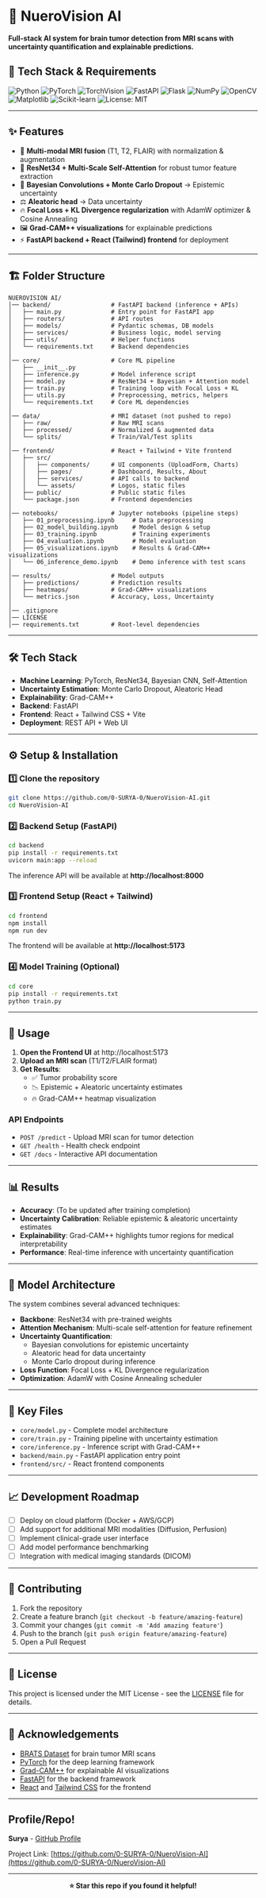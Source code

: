 # 🧠 NueroVision AI

**Full-stack AI system for brain tumor detection from MRI scans with uncertainty quantification and explainable predictions.**

## 🔧 Tech Stack & Requirements

![Python](https://img.shields.io/badge/Python-3.8+-blue)
![PyTorch](https://img.shields.io/badge/PyTorch-2.2+-red)
![TorchVision](https://img.shields.io/badge/TorchVision-0.17+-orange)
![FastAPI](https://img.shields.io/badge/FastAPI-Latest-green)
![Flask](https://img.shields.io/badge/Flask-3.0+-lightgrey)
![NumPy](https://img.shields.io/badge/NumPy-1.24+-blue)
![OpenCV](https://img.shields.io/badge/OpenCV-4.8+-brightgreen)
![Matplotlib](https://img.shields.io/badge/Matplotlib-3.7+-yellow)
![Scikit-learn](https://img.shields.io/badge/ScikitLearn-1.3+-orange)
![License: MIT](https://img.shields.io/badge/License-MIT-yellow.svg)

---

## ✨ Features

- 🩻 **Multi-modal MRI fusion** (T1, T2, FLAIR) with normalization & augmentation  
- 🧩 **ResNet34 + Multi-Scale Self-Attention** for robust tumor feature extraction  
- 🎲 **Bayesian Convolutions + Monte Carlo Dropout** → Epistemic uncertainty  
- ⚖️ **Aleatoric head** → Data uncertainty  
- 🔥 **Focal Loss + KL Divergence regularization** with AdamW optimizer & Cosine Annealing  
- 🖼️ **Grad-CAM++ visualizations** for explainable predictions  
- ⚡ **FastAPI backend + React (Tailwind) frontend** for deployment  

---

## 🏗️ Folder Structure

```
NUEROVISION AI/
│── backend/                 # FastAPI backend (inference + APIs)
│   ├── main.py              # Entry point for FastAPI app
│   ├── routers/             # API routes
│   ├── models/              # Pydantic schemas, DB models
│   ├── services/            # Business logic, model serving
│   ├── utils/               # Helper functions
│   └── requirements.txt     # Backend dependencies
│
│── core/                    # Core ML pipeline
│   ├── __init__.py
│   ├── inference.py         # Model inference script
│   ├── model.py             # ResNet34 + Bayesian + Attention model
│   ├── train.py             # Training loop with Focal Loss + KL
│   ├── utils.py             # Preprocessing, metrics, helpers
│   └── requirements.txt     # Core ML dependencies
│
│── data/                    # MRI dataset (not pushed to repo)
│   ├── raw/                 # Raw MRI scans
│   ├── processed/           # Normalized & augmented data
│   └── splits/              # Train/Val/Test splits
│
│── frontend/                # React + Tailwind + Vite frontend
│   ├── src/
│   │   ├── components/      # UI components (UploadForm, Charts)
│   │   ├── pages/           # Dashboard, Results, About
│   │   ├── services/        # API calls to backend
│   │   └── assets/          # Logos, static files
│   ├── public/              # Public static files
│   └── package.json         # Frontend dependencies
│
│── notebooks/               # Jupyter notebooks (pipeline steps)
│   ├── 01_preprocessing.ipynb     # Data preprocessing
│   ├── 02_model_building.ipynb    # Model design & setup
│   ├── 03_training.ipynb          # Training experiments
│   ├── 04_evaluation.ipynb        # Model evaluation
│   ├── 05_visualizations.ipynb    # Results & Grad-CAM++ visualizations
│   └── 06_inference_demo.ipynb    # Demo inference with test scans
│
│── results/                 # Model outputs
│   ├── predictions/         # Prediction results
│   ├── heatmaps/            # Grad-CAM++ visualizations
│   └── metrics.json         # Accuracy, Loss, Uncertainty
│
│── .gitignore
│── LICENSE
│── requirements.txt         # Root-level dependencies
```

---

## 🛠️ Tech Stack

- **Machine Learning**: PyTorch, ResNet34, Bayesian CNN, Self-Attention  
- **Uncertainty Estimation**: Monte Carlo Dropout, Aleatoric Head  
- **Explainability**: Grad-CAM++  
- **Backend**: FastAPI  
- **Frontend**: React + Tailwind CSS + Vite  
- **Deployment**: REST API + Web UI  

---

## ⚙️ Setup & Installation

### 1️⃣ Clone the repository

```bash
git clone https://github.com/0-SURYA-0/NueroVision-AI.git
cd NueroVision-AI
```

### 2️⃣ Backend Setup (FastAPI)

```bash
cd backend
pip install -r requirements.txt
uvicorn main:app --reload
```

The inference API will be available at **http://localhost:8000**

### 3️⃣ Frontend Setup (React + Tailwind)

```bash
cd frontend
npm install
npm run dev
```

The frontend will be available at **http://localhost:5173**

### 4️⃣ Model Training (Optional)

```bash
cd core
pip install -r requirements.txt
python train.py
```

---

## 🚀 Usage

1. **Open the Frontend UI** at http://localhost:5173
2. **Upload an MRI scan** (T1/T2/FLAIR format)
3. **Get Results**:
   - ✅ Tumor probability score
   - 📉 Epistemic + Aleatoric uncertainty estimates
   - 🔥 Grad-CAM++ heatmap visualization

### API Endpoints

- `POST /predict` - Upload MRI scan for tumor detection
- `GET /health` - Health check endpoint
- `GET /docs` - Interactive API documentation

---

## 📊 Results

- **Accuracy**: (To be updated after training completion)
- **Uncertainty Calibration**: Reliable epistemic & aleatoric uncertainty estimates
- **Explainability**: Grad-CAM++ highlights tumor regions for medical interpretability
- **Performance**: Real-time inference with uncertainty quantification

---

## 🔬 Model Architecture

The system combines several advanced techniques:

- **Backbone**: ResNet34 with pre-trained weights
- **Attention Mechanism**: Multi-scale self-attention for feature refinement
- **Uncertainty Quantification**: 
  - Bayesian convolutions for epistemic uncertainty
  - Aleatoric head for data uncertainty
  - Monte Carlo dropout during inference
- **Loss Function**: Focal Loss + KL Divergence regularization
- **Optimization**: AdamW with Cosine Annealing scheduler

---

## 📁 Key Files

- `core/model.py` - Complete model architecture
- `core/train.py` - Training pipeline with uncertainty estimation
- `core/inference.py` - Inference script with Grad-CAM++
- `backend/main.py` - FastAPI application entry point
- `frontend/src/` - React frontend components

---

## 📈 Development Roadmap

- [ ] Deploy on cloud platform (Docker + AWS/GCP)
- [ ] Add support for additional MRI modalities (Diffusion, Perfusion)
- [ ] Implement clinical-grade user interface
- [ ] Add model performance benchmarking
- [ ] Integration with medical imaging standards (DICOM)

---

## 🤝 Contributing

1. Fork the repository
2. Create a feature branch (`git checkout -b feature/amazing-feature`)
3. Commit your changes (`git commit -m 'Add amazing feature'`)
4. Push to the branch (`git push origin feature/amazing-feature`)
5. Open a Pull Request

---

## 📜 License

This project is licensed under the MIT License - see the [LICENSE](LICENSE) file for details.

---

## 🙏 Acknowledgements

- [BRATS Dataset](https://www.med.upenn.edu/sbia/brats2018.html) for brain tumor MRI scans
- [PyTorch](https://pytorch.org/) for the deep learning framework
- [Grad-CAM++](https://arxiv.org/abs/1710.11063) for explainable AI visualizations
- [FastAPI](https://fastapi.tiangolo.com/) for the backend framework
- [React](https://reactjs.org/) and [Tailwind CSS](https://tailwindcss.com/) for the frontend

---

## Profile/Repo!

**Surya** - [GitHub Profile](https://github.com/0-SURYA-0)

Project Link: [https://github.com/0-SURYA-0/NueroVision-AI](https://github.com/0-SURYA-0/NueroVision-AI)

---

<div align="center">
  <strong>⭐ Star this repo if you found it helpful!</strong>
</div>
